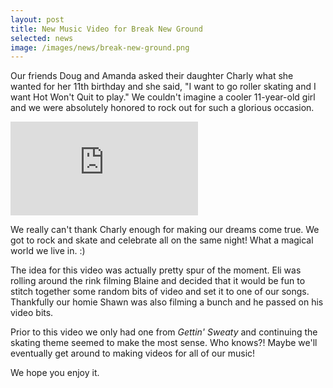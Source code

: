 ```yaml
---
layout: post
title: New Music Video for Break New Ground
selected: news
image: /images/news/break-new-ground.png
---
```


Our friends Doug and Amanda asked their daughter Charly what she wanted for her 11th birthday and she said, "I want to go roller skating and I want Hot Won't Quit to play." We couldn't imagine a cooler 11-year-old girl and we were absolutely honored to rock out for such a glorious occasion.

<div class="video-container">
<iframe src="https://www.youtube.com/embed/eWpQr9pDh_0" frameborder="0" webkitallowfullscreen mozallowfullscreen allowfullscreen></iframe>
</div>

We really can't thank Charly enough for making our dreams come true. We got to rock and skate and celebrate all on the same night! What a magical world we live in. :)

The idea for this video was actually pretty spur of the moment. Eli was rolling around the rink filming Blaine and decided that it would be fun to stitch together some random bits of video and set it to one of our songs. Thankfully our homie Shawn was also filming a bunch and he passed on his video bits.

Prior to this video we only had one from _Gettin' Sweaty_ and continuing the skating theme seemed to make the most sense. Who knows?! Maybe we'll eventually get around to making videos for all of our music!

We hope you enjoy it.
